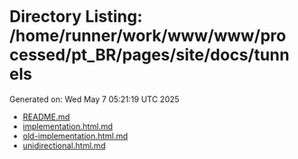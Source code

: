 # Directory Listing: /home/runner/work/www/www/processed/pt_BR/pages/site/docs/tunnels
Generated on: Wed May  7 05:21:19 UTC 2025

- [README.md](README.md)
- [implementation.html.md](implementation.html.md)
- [old-implementation.html.md](old-implementation.html.md)
- [unidirectional.html.md](unidirectional.html.md)
